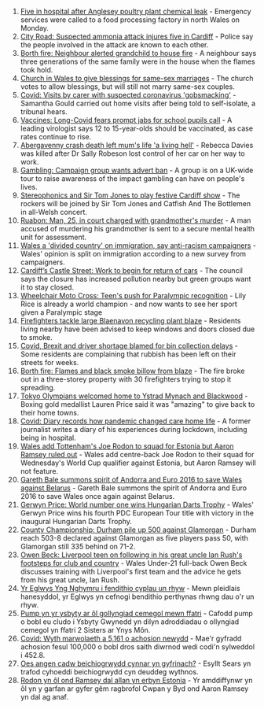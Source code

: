 1. [Five in hospital after Anglesey poultry plant chemical leak](https://www.bbc.co.uk/news/uk-wales-58465087?at_medium=RSS&at_campaign=KARANGA) - Emergency services were called to a food processing factory in north Wales on Monday.
2. [City Road: Suspected ammonia attack injures five in Cardiff](https://www.bbc.co.uk/news/uk-wales-58466608?at_medium=RSS&at_campaign=KARANGA) - Police say the people involved in the attack are known to each other.
3. [Borth fire: Neighbour alerted grandchild to house fire](https://www.bbc.co.uk/news/uk-wales-58460357?at_medium=RSS&at_campaign=KARANGA) - A neighbour says three generations of the same family were in the house when the flames took hold.
4. [Church in Wales to give blessings for same-sex marriages](https://www.bbc.co.uk/news/uk-wales-58427926?at_medium=RSS&at_campaign=KARANGA) - The church votes to allow blessings, but will still not marry same-sex couples.
5. [Covid: Visits by carer with suspected coronavirus 'gobsmacking'](https://www.bbc.co.uk/news/uk-wales-58466607?at_medium=RSS&at_campaign=KARANGA) - Samantha Gould carried out home visits after being told to self-isolate, a tribunal hears.
6. [Vaccines: Long-Covid fears prompt jabs for school pupils call](https://www.bbc.co.uk/news/uk-wales-58460364?at_medium=RSS&at_campaign=KARANGA) - A leading virologist says 12 to 15-year-olds should be vaccinated, as case rates continue to rise.
7. [Abergavenny crash death left mum's life 'a living hell'](https://www.bbc.co.uk/news/uk-wales-58464831?at_medium=RSS&at_campaign=KARANGA) - Rebecca Davies was killed after Dr Sally Robeson lost control of her car on her way to work.
8. [Gambling: Campaign group wants advert ban](https://www.bbc.co.uk/news/uk-wales-58466612?at_medium=RSS&at_campaign=KARANGA) - A group is on a UK-wide tour to raise awareness of the impact gambling can have on people's lives.
9. [Stereophonics and Sir Tom Jones to play festive Cardiff show](https://www.bbc.co.uk/news/uk-wales-58459802?at_medium=RSS&at_campaign=KARANGA) - The rockers will be joined by Sir Tom Jones and Catfish And The Bottlemen in all-Welsh concert.
10. [Ruabon: Man, 25, in court charged with grandmother's murder](https://www.bbc.co.uk/news/uk-wales-58460362?at_medium=RSS&at_campaign=KARANGA) - A man accused of murdering his grandmother is sent to a secure mental health unit for assessment.
11. [Wales a 'divided country' on immigration, say anti-racism campaigners](https://www.bbc.co.uk/news/uk-wales-58427929?at_medium=RSS&at_campaign=KARANGA) - Wales' opinion is split on immigration according to a new survey from campaigners.
12. [Cardiff’s Castle Street: Work to begin for return of cars](https://www.bbc.co.uk/news/uk-wales-58424596?at_medium=RSS&at_campaign=KARANGA) - The council says the closure has increased pollution nearby but green groups want it to stay closed.
13. [Wheelchair Moto Cross: Teen's push for Paralympic recognition](https://www.bbc.co.uk/news/uk-wales-58460956?at_medium=RSS&at_campaign=KARANGA) - Lily Rice is already a world champion - and now wants to see her sport given a Paralympic stage
14. [Firefighters tackle large Blaenavon recycling plant blaze](https://www.bbc.co.uk/news/uk-wales-58454122?at_medium=RSS&at_campaign=KARANGA) - Residents living nearby have been advised to keep windows and doors closed due to smoke.
15. [Covid, Brexit and driver shortage blamed for bin collection delays](https://www.bbc.co.uk/news/uk-wales-58440236?at_medium=RSS&at_campaign=KARANGA) - Some residents are complaining that rubbish has been left on their streets for weeks.
16. [Borth fire: Flames and black smoke billow from blaze](https://www.bbc.co.uk/news/uk-wales-58439504?at_medium=RSS&at_campaign=KARANGA) - The fire broke out in a three-storey property with 30 firefighters trying to stop it spreading.
17. [Tokyo Olympians welcomed home to Ystrad Mynach and Blackwood](https://www.bbc.co.uk/news/uk-wales-58442009?at_medium=RSS&at_campaign=KARANGA) - Boxing gold medallist Lauren Price said it was "amazing" to give back to their home towns.
18. [Covid: Diary records how pandemic changed care home life](https://www.bbc.co.uk/news/uk-wales-58429748?at_medium=RSS&at_campaign=KARANGA) - A former journalist writes a diary of his experiences during lockdown, including being in hospital.
19. [Wales add Tottenham's Joe Rodon to squad for Estonia but Aaron Ramsey ruled out](https://www.bbc.co.uk/sport/football/58463428?at_medium=RSS&at_campaign=KARANGA) - Wales add centre-back Joe Rodon to their squad for Wednesday's World Cup qualifier against Estonia, but Aaron Ramsey will not feature.
20. [Gareth Bale summons spirit of Andorra and Euro 2016 to save Wales against Belarus](https://www.bbc.co.uk/sport/football/58457163?at_medium=RSS&at_campaign=KARANGA) - Gareth Bale summons the spirit of Andorra and Euro 2016 to save Wales once again against Belarus.
21. [Gerwyn Price: World number one wins Hungarian Darts Trophy](https://www.bbc.co.uk/sport/darts/58446224?at_medium=RSS&at_campaign=KARANGA) - Wales' Gerwyn Price wins his fourth PDC European Tour title with victory in the inaugural Hungarian Darts Trophy.
22. [County Championship: Durham pile up 500 against Glamorgan](https://www.bbc.co.uk/sport/cricket/58463847?at_medium=RSS&at_campaign=KARANGA) - Durham reach 503-8 declared against Glamorgan as five players pass 50, with Glamorgan still 335 behind on 71-2.
23. [Owen Beck: Liverpool teen on following in his great uncle Ian Rush's footsteps for club and country](https://www.bbc.co.uk/sport/av/football/58446226?at_medium=RSS&at_campaign=KARANGA) - Wales Under-21 full-back Owen Beck discusses training with Liverpool's first team and the advice he gets from his great uncle, Ian Rush.
24. [Yr Eglwys Yng Nghymru i fendithio cyplau un rhyw](https://www.bbc.co.uk/newyddion/58466494?at_medium=RSS&at_campaign=KARANGA) - Mewn pleidlais hanesyddol, yr Eglwys yn cefnogi bendithio perthynas rhwng dau o'r un rhyw.
25. [Pump yn yr ysbyty ar ôl gollyngiad cemegol mewn ffatri](https://www.bbc.co.uk/newyddion/58425539?at_medium=RSS&at_campaign=KARANGA) - Cafodd pump o bobl eu cludo i Ysbyty Gwynedd yn dilyn adroddiadau o ollyngiad cemegol yn ffatri 2 Sisters ar Ynys Môn.
26. [Covid: Wyth marwolaeth a 5,161 o achosion newydd](https://www.bbc.co.uk/newyddion/58415017?at_medium=RSS&at_campaign=KARANGA) - Mae'r gyfradd achosion fesul 100,000 o bobl dros saith diwrnod wedi codi'n sylweddol i 452.8.
27. [Oes angen cadw beichiogrwydd cynnar yn gyfrinach?](https://www.bbc.co.uk/newyddion/58410670?at_medium=RSS&at_campaign=KARANGA) - Esyllt Sears yn trafod cyhoeddi beichiogrwydd cyn deuddeg wythnos.
28. [Rodon yn ôl ond Ramsey dal allan yn erbyn Estonia](https://www.bbc.co.uk/newyddion/58466490?at_medium=RSS&at_campaign=KARANGA) - Yr amddiffynwr yn ôl yn y garfan ar gyfer gêm ragbrofol Cwpan y Byd ond Aaron Ramsey yn dal ag anaf.
